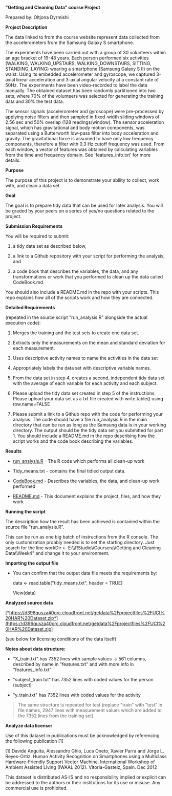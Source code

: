 **"Getting and Cleaning Data" course Project**

Prepared by: Oltjona Dyrmishi

**Project Description**

The data linked to from the course website represent data collected from
the accelerometers from the Samsung Galaxy S smartphone.

The experiments have been carried out with a group of 30 volunteers
within an age bracket of 19-48 years. Each person performed six
activities (WALKING, WALKING\_UPSTAIRS, WALKING\_DOWNSTAIRS, SITTING,
STANDING, LAYING) wearing a smartphone (Samsung Galaxy S II) on the
waist. Using its embedded accelerometer and gyroscope, we captured
3-axial linear acceleration and 3-axial angular velocity at a constant
rate of 50Hz. The experiments have been video-recorded to label the data
manually. The obtained dataset has been randomly partitioned into two
sets, where 70% of the volunteers was selected for generating the
training data and 30% the test data.

The sensor signals (accelerometer and gyroscope) were pre-processed by
applying noise filters and then sampled in fixed-width sliding windows
of 2.56 sec and 50% overlap (128 readings/window). The sensor
acceleration signal, which has gravitational and body motion components,
was separated using a Butterworth low-pass filter into body acceleration
and gravity. The gravitational force is assumed to have only low
frequency components, therefore a filter with 0.3 Hz cutoff frequency
was used. From each window, a vector of features was obtained by
calculating variables from the time and frequency domain. See
'features\_info.txt' for more details.

**Purpose**

The purpose of this project is to demonstrate your ability to collect,
work with, and clean a data set.

**Goal**

The goal is to prepare tidy data that can be used for later analysis.
You will be graded by your peers on a series of yes/no questions related
to the project.

**Submission Requirements**

You will be required to submit:

1.  a tidy data set as described below,

2.  a link to a Github repository with your script for performing the
    analysis, and

3.  a code book that describes the variables, the data, and any
    transformations or work that you performed to clean up the data
    called CodeBook.md.

You should also include a README.md in the repo with your scripts. This
repo explains how all of the scripts work and how they are connected.

**Detailed Requirements**

(repeated in the source script "run\_analysis.R" alongside the actual
execution code):

1.  Merges the training and the test sets to create one data set.

2.  Extracts only the measurements on the mean and standard deviation
    for each measurement.

3.  Uses descriptive activity names to name the activities in the data
    set

4.  Appropriately labels the data set with descriptive variable names.

5.  From the data set in step 4, creates a second, independent tidy data
    set with the average of each variable for each activity and
    each subject.

6.  Please upload the tidy data set created in step 5 of
    the instructions. Please upload your data set as a txt file created
    with write.table() using row.name=FALSE

7.  Please submit a link to a Github repo with the code for performing
    your analysis. The code should have a file run\_analysis.R in the
    main directory that can be run as long as the Samsung data is in
    your working directory. The output should be the tidy data set you
    submitted for part 1. You should include a README.md in the repo
    describing how the script works and the code book describing
    the variables.

**Results**

-   [run\_analysis.R](https://github.com/Oltjona/GettingAndCleaningDataAssignment/blob/master/run_analysis.R) -
    The R code which performs all clean-up work

-   Tidy\_means.txt - contains the final tidied output data.

-   [CodeBook.md](https://github.com/Oltjona/GettingAndCleaningDataAssignment/blob/master/CodeBook.md) -
    Describes the variables, the data, and clean-up work performed

-   [README.md](https://github.com/Oltjona/GettingAndCleaningDataAssignment/blob/master/README.md) -
    This document explains the project, files, and how they work

**Running the script**

The description how the result has been achieved is contained within the
source file "run\_analysis.R".

This can be run as one big batch of instructions from the R console. The
only customization proably needed is to set the starting directory. Just
search for the line workDir &lt;- E:\\\\RStudio\\\\Coursera\\\\Getting
and Cleaning Data\\\\Week4" and change it to your environment.

**Importing the output file**

-   You can confirm that the output data file meets the requirements by:

    data &lt;- read.table("tidy\_means.txt", header = TRUE)

    View(data)

**Analyzed source data**

[*https://d396qusza40orc.cloudfront.net/getdata%2Fprojectfiles%2FUCI%20HAR%20Dataset.zip*](https://d396qusza40orc.cloudfront.net/getdata%2Fprojectfiles%2FUCI%20HAR%20Dataset.zip)

(see below for licensing conditions of the data itself)

**Notes about data structure:**

-   "X\_train.txt" has 7352 lines with sample values -&gt; 561 columns,
    described by name in "features.txt" and with more info in
    "features\_info.txt"

-   "subject\_train.txt" has 7352 lines with coded values for the
    person (subject)

-   "y\_train.txt" has 7352 lines with coded values for the activity

> The same structure is repeated for test (replace "train" with "test"
> in file names, 2947 lines with measurement values which are added to
> the 7352 lines from the training set).

**Analyze data license:**

Use of this dataset in publications must be acknowledged by referencing
the following publication \[1\]

\[1\] Davide Anguita, Alessandro Ghio, Luca Oneto, Xavier Parra and
Jorge L. Reyes-Ortiz. Human Activity Recognition on Smartphones using a
Multiclass Hardware-Friendly Support Vector Machine. International
Workshop of Ambient Assisted Living (IWAAL 2012). Vitoria-Gasteiz,
Spain. Dec 2012

This dataset is distributed AS-IS and no responsibility implied or
explicit can be addressed to the authors or their institutions for its
use or misuse. Any commercial use is prohibited.
